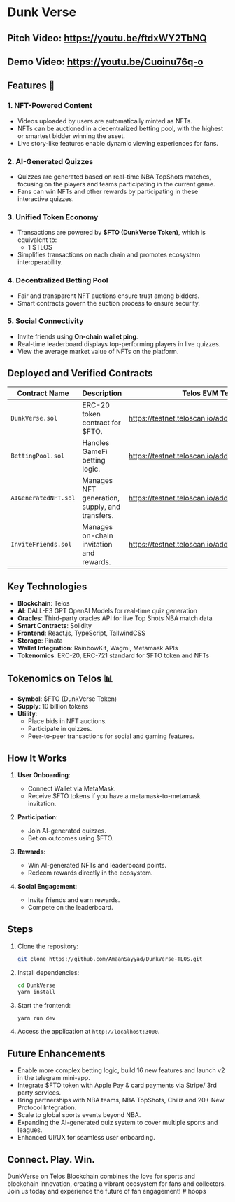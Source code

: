 # Dunk Verse

## Pitch Video: https://youtu.be/ftdxWY2TbNQ
## Demo Video: https://youtu.be/Cuoinu76q-o

## Features 🚀

### 1. **NFT-Powered Content**
- Videos uploaded by users are automatically minted as NFTs.
- NFTs can be auctioned in a decentralized betting pool, with the highest or smartest bidder winning the asset.
- Live story-like features enable dynamic viewing experiences for fans.

### 2. **AI-Generated Quizzes**
- Quizzes are generated based on real-time NBA TopShots matches, focusing on the players and teams participating in the current game.
- Fans can win NFTs and other rewards by participating in these interactive quizzes.

### 3. **Unified Token Economy**
- Transactions are powered by **$FTO (DunkVerse Token)**, which is equivalent to:
  - 1 $TLOS
- Simplifies transactions on each chain and promotes ecosystem interoperability.

### 4. **Decentralized Betting Pool**
- Fair and transparent NFT auctions ensure trust among bidders.
- Smart contracts govern the auction process to ensure security.

### 5. **Social Connectivity**
- Invite friends using **On-chain wallet ping**.
- Real-time leaderboard displays top-performing players in live quizzes.
- View the average market value of NFTs on the platform.

## Deployed and Verified Contracts

| Contract Name        | Description                                   | Telos EVM Testnet Deployed and Verified Contract Links                               |
|----------------------|-----------------------------------------------|-----------------------------------------------------------------------------------|
| `DunkVerse.sol`      | ERC-20 token contract for $FTO.               | https://testnet.teloscan.io/address/0xb8171c4E2002Deea048477D8B337ff27F9a36687 |
| `BettingPool.sol`    | Handles GameFi betting logic.                 | https://testnet.teloscan.io/address/0xac13628e37628E8e8d9238F1564841cf220742a3 |
| `AIGeneratedNFT.sol` | Manages NFT generation, supply, and transfers.| https://testnet.teloscan.io/address/0xAa0B1d401d803399A74eBfB0D11f6A95E2B182c6 |
| `InviteFriends.sol`  | Manages on-chain invitation and rewards.      | https://testnet.teloscan.io/address/0x380Fdcfc444Eff5D48f3d5D7C08Fa19bE94867f2 |

## Key Technologies

- **Blockchain**: Telos
- **AI**: DALL-E3 GPT OpenAI Models for real-time quiz generation
- **Oracles**: Third-party oracles API for live Top Shots NBA match data
- **Smart Contracts**: Solidity
- **Frontend**: React.js, TypeScript, TailwindCSS
- **Storage**: Pinata
- **Wallet Integration**: RainbowKit, Wagmi, Metamask APIs
- **Tokenomics**: ERC-20, ERC-721 standard for $FTO token and NFTs

## Tokenomics on Telos 📊

- **Symbol**: $FTO (DunkVerse Token)
- **Supply**: 10 billion tokens
- **Utility**:
  - Place bids in NFT auctions.
  - Participate in quizzes.
  - Peer-to-peer transactions for social and gaming features.

## How It Works

1. **User Onboarding**:
   - Connect Wallet via MetaMask.
   - Receive $FTO tokens if you have a metamask-to-metamask invitation.

2. **Participation**:
   - Join AI-generated quizzes.
   - Bet on outcomes using $FTO.

3. **Rewards**:
   - Win AI-generated NFTs and leaderboard points.
   - Redeem rewards directly in the ecosystem.

4. **Social Engagement**:
   - Invite friends and earn rewards.
   - Compete on the leaderboard.

## Steps

1. Clone the repository:
   ```bash
   git clone https://github.com/AmaanSayyad/DunkVerse-TLOS.git
   ```
2. Install dependencies:
   ```bash
   cd DunkVerse
   yarn install
   ```
3. Start the frontend:
   ```bash
   yarn run dev
   ```
4. Access the application at `http://localhost:3000`.

## **Future Enhancements**
- Enable more complex betting logic, build 16 new features and launch v2 in the telegram mini-app.
- Integrate $FTO token with Apple Pay & card payments via Stripe/ 3rd party services.
- Bring partnerships with NBA teams, NBA TopShots, Chiliz and 20+ New Protocol Integration.
- Scale to global sports events beyond NBA.
- Expanding the AI-generated quiz system to cover multiple sports and leagues.
- Enhanced UI/UX for seamless user onboarding.

## Connect. Play. Win.

DunkVerse on Telos Blockchain combines the love for sports and blockchain innovation, creating a vibrant ecosystem for fans and collectors. Join us today and experience the future of fan engagement!
#   h o o p s  
 